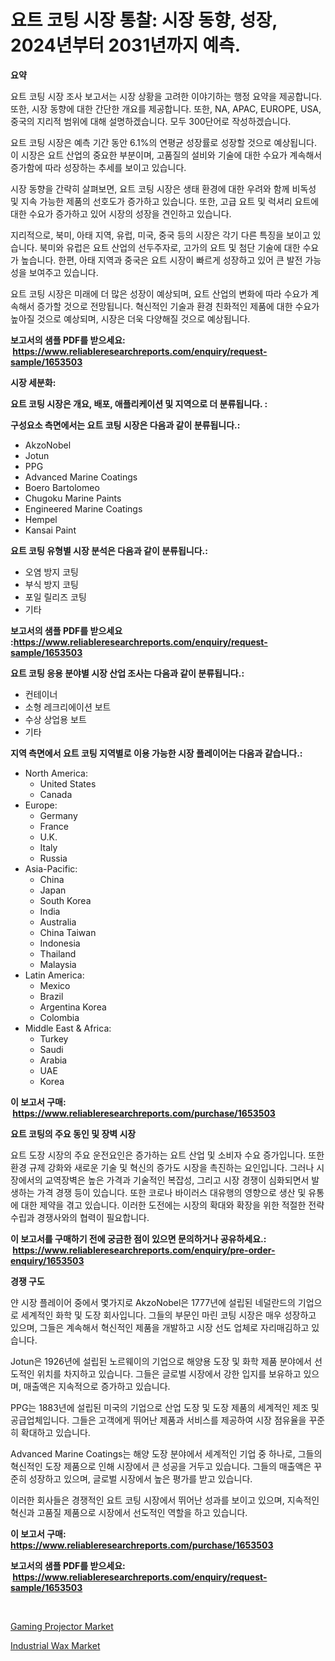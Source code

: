 <p><h1>요트 코팅 시장 통찰: 시장 동향, 성장, 2024년부터 2031년까지 예측.</h1></p><p><strong>요약</strong></p>
<p><p>요트 코팅 시장 조사 보고서는 시장 상황을 고려한 이야기하는 행정 요약을 제공합니다. 또한, 시장 동향에 대한 간단한 개요를 제공합니다. 또한, NA, APAC, EUROPE, USA, 중국의 지리적 범위에 대해 설명하겠습니다. 모두 300단어로 작성하겠습니다.</p><p>요트 코팅 시장은 예측 기간 동안 6.1%의 연평균 성장률로 성장할 것으로 예상됩니다. 이 시장은 요트 산업의 중요한 부분이며, 고품질의 설비와 기술에 대한 수요가 계속해서 증가함에 따라 성장하는 추세를 보이고 있습니다.</p><p>시장 동향을 간략히 살펴보면, 요트 코팅 시장은 생태 환경에 대한 우려와 함께 비독성 및 지속 가능한 제품의 선호도가 증가하고 있습니다. 또한, 고급 요트 및 럭셔리 요트에 대한 수요가 증가하고 있어 시장의 성장을 견인하고 있습니다.</p><p>지리적으로, 북미, 아태 지역, 유럽, 미국, 중국 등의 시장은 각기 다른 특징을 보이고 있습니다. 북미와 유럽은 요트 산업의 선두주자로, 고가의 요트 및 첨단 기술에 대한 수요가 높습니다. 한편, 아태 지역과 중국은 요트 시장이 빠르게 성장하고 있어 큰 발전 가능성을 보여주고 있습니다.</p><p>요트 코팅 시장은 미래에 더 많은 성장이 예상되며, 요트 산업의 변화에 따라 수요가 계속해서 증가할 것으로 전망됩니다. 혁신적인 기술과 환경 친화적인 제품에 대한 수요가 높아질 것으로 예상되며, 시장은 더욱 다양해질 것으로 예상됩니다.</p></p>
<p><strong>보고서의 샘플 PDF를 받으세요: &nbsp;<a href="https://www.reliableresearchreports.com/enquiry/request-sample/1653503">https://www.reliableresearchreports.com/enquiry/request-sample/1653503</a></strong></p>
<p><strong>시장 세분화:</strong></p>
<p><strong> 요트 코팅 시장은 개요, 배포, 애플리케이션 및 지역으로 더 분류됩니다. :</strong></p>
<p><strong>구성요소 측면에서는 요트 코팅 시장은 다음과 같이 분류됩니다.:</strong></p>
<p><ul><li>AkzoNobel</li><li>Jotun</li><li>PPG</li><li>Advanced Marine Coatings</li><li>Boero Bartolomeo</li><li>Chugoku Marine Paints</li><li>Engineered Marine Coatings</li><li>Hempel</li><li>Kansai Paint</li></ul></p>
<p><strong> 요트 코팅 유형별 시장 분석은 다음과 같이 분류됩니다.:</strong></p>
<p><ul><li>오염 방지 코팅</li><li>부식 방지 코팅</li><li>포일 릴리즈 코팅</li><li>기타</li></ul></p>
<p><strong>보고서의 샘플 PDF를 받으세요 :<a href="https://www.reliableresearchreports.com/enquiry/request-sample/1653503">https://www.reliableresearchreports.com/enquiry/request-sample/1653503</a></strong></p>
<p><strong> 요트 코팅 응용 분야별 시장 산업 조사는 다음과 같이 분류됩니다.:</strong></p>
<p><ul><li>컨테이너</li><li>소형 레크리에이션 보트</li><li>수상 상업용 보트</li><li>기타</li></ul></p>
<p><strong>지역 측면에서 요트 코팅 지역별로 이용 가능한 시장 플레이어는 다음과 같습니다.:</strong></p>
<p><ul>
    <li>
        North America:
        <ul>
            <li>United States</li>
            <li>Canada</li>
        </ul>
    </li>
    <li>
        Europe:
        <ul>
            <li>Germany</li>
            <li>France</li>
            <li>U.K.</li>
            <li>Italy</li>
            <li>Russia</li>
        </ul>
    </li>
    <li>
        Asia-Pacific:
        <ul>
            <li>China</li>
            <li>Japan</li>
            <li>South Korea</li>
            <li>India</li>
            <li>Australia</li>
            <li>China Taiwan</li>
            <li>Indonesia</li>
            <li>Thailand</li>
            <li>Malaysia</li>
        </ul>
    </li>
    <li>
        Latin America:
        <ul>
            <li>Mexico</li>
            <li>Brazil</li>
            <li>Argentina Korea</li>
            <li>Colombia</li>
        </ul>
    </li>
    <li>
        Middle East & Africa:
        <ul>
            <li>Turkey</li>
            <li>Saudi</li>
            <li>Arabia</li>
            <li>UAE</li>
            <li>Korea</li>
        </ul>
    </li>
    </ul></p>
<p><strong>이 보고서 구매: &nbsp;<a href="https://www.reliableresearchreports.com/purchase/1653503">https://www.reliableresearchreports.com/purchase/1653503</a></strong></p>
<p><strong>요트 코팅의 주요 동인 및 장벽 시장</strong></p>
<p><p>요트 도장 시장의 주요 운전요인은 증가하는 요트 산업 및 소비자 수요 증가입니다. 또한 환경 규제 강화와 새로운 기술 및 혁신의 증가도 시장을 촉진하는 요인입니다. 그러나 시장에서의 교역장벽은 높은 가격과 기술적인 복잡성, 그리고 시장 경쟁이 심화되면서 발생하는 가격 경쟁 등이 있습니다. 또한 코로나 바이러스 대유행의 영향으로 생산 및 유통에 대한 제약을 겪고 있습니다. 이러한 도전에는 시장의 확대와 확장을 위한 적절한 전략 수립과 경쟁사와의 협력이 필요합니다.</p></p>
<p><strong>이 보고서를 구매하기 전에 궁금한 점이 있으면 문의하거나 공유하세요.: &nbsp;<a href="https://www.reliableresearchreports.com/enquiry/pre-order-enquiry/1653503">https://www.reliableresearchreports.com/enquiry/pre-order-enquiry/1653503</a></strong></p>
<p><strong>경쟁 구도</strong></p>
<p><p>얀 시장 플레이어 중에서 몇가지로 AkzoNobel은 1777년에 설립된 네덜란드의 기업으로 세계적인 화학 및 도장 회사입니다. 그들의 부문인 마린 코팅 시장은 매우 성장하고 있으며, 그들은 계속해서 혁신적인 제품을 개발하고 시장 선도 업체로 자리매김하고 있습니다.</p><p>Jotun은 1926년에 설립된 노르웨이의 기업으로 해양용 도장 및 화학 제품 분야에서 선도적인 위치를 차지하고 있습니다. 그들은 글로벌 시장에서 강한 입지를 보유하고 있으며, 매출액은 지속적으로 증가하고 있습니다.</p><p>PPG는 1883년에 설립된 미국의 기업으로 산업 도장 및 도장 제품의 세계적인 제조 및 공급업체입니다. 그들은 고객에게 뛰어난 제품과 서비스를 제공하여 시장 점유율을 꾸준히 확대하고 있습니다.</p><p>Advanced Marine Coatings는 해양 도장 분야에서 세계적인 기업 중 하나로, 그들의 혁신적인 도장 제품으로 인해 시장에서 큰 성공을 거두고 있습니다. 그들의 매출액은 꾸준히 성장하고 있으며, 글로벌 시장에서 높은 평가를 받고 있습니다.</p><p>이러한 회사들은 경쟁적인 요트 코팅 시장에서 뛰어난 성과를 보이고 있으며, 지속적인 혁신과 고품질 제품으로 시장에서 선도적인 역할을 하고 있습니다.</p></p>
<p><strong>이 보고서 구매: &nbsp; <a href="https://www.reliableresearchreports.com/purchase/1653503">https://www.reliableresearchreports.com/purchase/1653503</a></strong></p>
<p><strong>보고서의 샘플 PDF를 받으세요: &nbsp;<a href="https://www.reliableresearchreports.com/enquiry/request-sample/1653503">https://www.reliableresearchreports.com/enquiry/request-sample/1653503</a></strong><strong></strong></p>
<p>&nbsp;</p>
<p><p><a href="https://github.com/Sinjinluong3e0awx2m195k76/Market-Research-Report-List-1/blob/main/gaming-projector-market.md">Gaming Projector Market</a></p><p><a href="https://simplistic-meeting-7ee.notion.site/Industrial-Wax-Market-Research-Report-Forecasted-for-Period-from-2024-2031-by-Market-Type-Market-eee89e35fff74b5ca3b591fc8b6f13c2">Industrial Wax Market</a></p></p>
